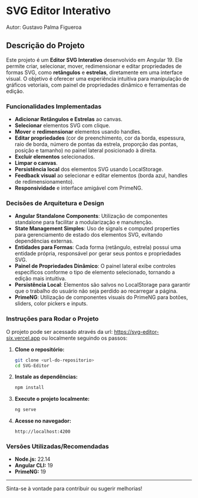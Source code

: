 # SVG Editor Interativo

Autor: Gustavo Palma Figueroa

## Descrição do Projeto

Este projeto é um **Editor SVG Interativo** desenvolvido em Angular 19. Ele permite criar, selecionar, mover, redimensionar e editar propriedades de formas SVG, como **retângulos** e **estrelas**, diretamente em uma interface visual. O objetivo é oferecer uma experiência intuitiva para manipulação de gráficos vetoriais, com painel de propriedades dinâmico e ferramentas de edição.

### Funcionalidades Implementadas

- **Adicionar Retângulos e Estrelas** ao canvas.
- **Selecionar** elementos SVG com clique.
- **Mover** e **redimensionar** elementos usando handles.
- **Editar propriedades** (cor de preenchimento, cor da borda, espessura, raio de borda, número de pontas da estrela, proporção das pontas, posição e tamanho) no painel lateral posicionado à direita.
- **Excluir elementos** selecionados.
- **Limpar o canvas**.
- **Persistência local** dos elementos SVG usando LocalStorage.
- **Feedback visual** ao selecionar e editar elementos (borda azul, handles de redimensionamento).
- **Responsividade** e interface amigável com PrimeNG.

### Decisões de Arquitetura e Design

- **Angular Standalone Components**: Utilização de componentes standalone para facilitar a modularização e manutenção.
- **State Management Simples**: Uso de signals e computed properties para gerenciamento de estado dos elementos SVG, evitando dependências externas.
- **Entidades para Formas**: Cada forma (retângulo, estrela) possui uma entidade própria, responsável por gerar seus pontos e propriedades SVG.
- **Painel de Propriedades Dinâmico**: O painel lateral exibe controles específicos conforme o tipo de elemento selecionado, tornando a edição mais intuitiva.
- **Persistência Local**: Elementos são salvos no LocalStorage para garantir que o trabalho do usuário não seja perdido ao recarregar a página.
- **PrimeNG**: Utilização de componentes visuais do PrimeNG para botões, sliders, color pickers e inputs.

### Instruções para Rodar o Projeto

O projeto pode ser acessado através da url: https://svg-editor-six.vercel.app ou localmente seguindo os passos:

1. **Clone o repositório:**
   ```sh
   git clone <url-do-repositorio>
   cd SVG-Editor
   ```

2. **Instale as dependências:**
   ```sh
   npm install
   ```

3. **Execute o projeto localmente:**
   ```sh
   ng serve
   ```

4. **Acesse no navegador:**
   ```
   http://localhost:4200
   ```

### Versões Utilizadas/Recomendadas

- **Node.js:** 22.14
- **Angular CLI:** 19
- **PrimeNG:** 19

---

Sinta-se à vontade para contribuir ou sugerir melhorias!
